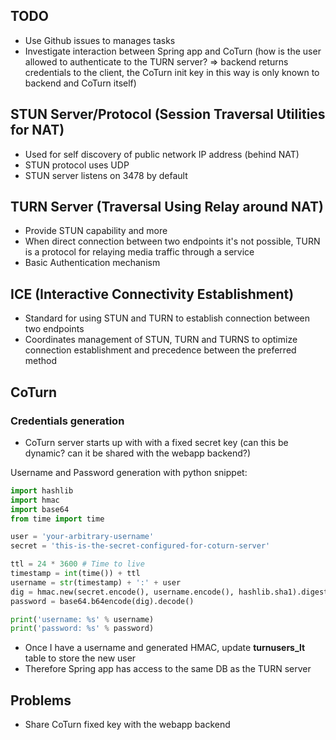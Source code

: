 

## TODO
- Use Github issues to manages tasks
- Investigate interaction between Spring app and CoTurn (how is the user allowed to authenticate to the TURN server? => backend returns credentials to the client, the CoTurn init key in this way is only known to backend and CoTurn itself)

## STUN Server/Protocol (Session Traversal Utilities for NAT)
- Used for self discovery of public network IP address (behind NAT)
- STUN protocol uses UDP
- STUN server listens on 3478 by default


## TURN Server (Traversal Using Relay around NAT)
- Provide STUN capability and more
- When direct connection between two endpoints it's not possible, TURN is a protocol for relaying media traffic through a service
- Basic Authentication mechanism



## ICE (Interactive Connectivity Establishment)
- Standard for using STUN and TURN to establish connection between two endpoints
- Coordinates management of STUN, TURN and TURNS to optimize connection establishment and precedence between the preferred method





## CoTurn

### Credentials generation
- CoTurn server starts up with with a fixed secret key (can this be dynamic? can it be shared with the webapp backend?)

Username and Password generation with python snippet:
```py
import hashlib
import hmac
import base64
from time import time

user = 'your-arbitrary-username'
secret = 'this-is-the-secret-configured-for-coturn-server'

ttl = 24 * 3600 # Time to live
timestamp = int(time()) + ttl
username = str(timestamp) + ':' + user
dig = hmac.new(secret.encode(), username.encode(), hashlib.sha1).digest()
password = base64.b64encode(dig).decode()

print('username: %s' % username)
print('password: %s' % password)
```

- Once I have a username and generated HMAC, update **turnusers_lt** table to store the new user 
- Therefore Spring app has access to the same DB as the TURN server

## Problems
- Share CoTurn fixed key with the webapp backend


